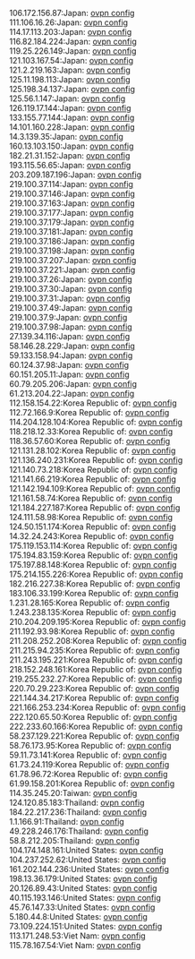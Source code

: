 106.172.156.87:Japan: [ovpn config](vpn/106_172_156_87.ovpn)  
111.106.16.26:Japan: [ovpn config](vpn/111_106_16_26.ovpn)  
114.17.113.203:Japan: [ovpn config](vpn/114_17_113_203.ovpn)  
116.82.184.224:Japan: [ovpn config](vpn/116_82_184_224.ovpn)  
119.25.226.149:Japan: [ovpn config](vpn/119_25_226_149.ovpn)  
121.103.167.54:Japan: [ovpn config](vpn/121_103_167_54.ovpn)  
121.2.219.163:Japan: [ovpn config](vpn/121_2_219_163.ovpn)  
125.11.198.113:Japan: [ovpn config](vpn/125_11_198_113.ovpn)  
125.198.34.137:Japan: [ovpn config](vpn/125_198_34_137.ovpn)  
125.56.1.147:Japan: [ovpn config](vpn/125_56_1_147.ovpn)  
126.119.17.144:Japan: [ovpn config](vpn/126_119_17_144.ovpn)  
133.155.77.144:Japan: [ovpn config](vpn/133_155_77_144.ovpn)  
14.101.160.228:Japan: [ovpn config](vpn/14_101_160_228.ovpn)  
14.3.139.35:Japan: [ovpn config](vpn/14_3_139_35.ovpn)  
160.13.103.150:Japan: [ovpn config](vpn/160_13_103_150.ovpn)  
182.21.31.152:Japan: [ovpn config](vpn/182_21_31_152.ovpn)  
193.115.56.65:Japan: [ovpn config](vpn/193_115_56_65.ovpn)  
203.209.187.196:Japan: [ovpn config](vpn/203_209_187_196.ovpn)  
219.100.37.114:Japan: [ovpn config](vpn/219_100_37_114.ovpn)  
219.100.37.146:Japan: [ovpn config](vpn/219_100_37_146.ovpn)  
219.100.37.163:Japan: [ovpn config](vpn/219_100_37_163.ovpn)  
219.100.37.177:Japan: [ovpn config](vpn/219_100_37_177.ovpn)  
219.100.37.179:Japan: [ovpn config](vpn/219_100_37_179.ovpn)  
219.100.37.181:Japan: [ovpn config](vpn/219_100_37_181.ovpn)  
219.100.37.186:Japan: [ovpn config](vpn/219_100_37_186.ovpn)  
219.100.37.198:Japan: [ovpn config](vpn/219_100_37_198.ovpn)  
219.100.37.207:Japan: [ovpn config](vpn/219_100_37_207.ovpn)  
219.100.37.221:Japan: [ovpn config](vpn/219_100_37_221.ovpn)  
219.100.37.26:Japan: [ovpn config](vpn/219_100_37_26.ovpn)  
219.100.37.30:Japan: [ovpn config](vpn/219_100_37_30.ovpn)  
219.100.37.31:Japan: [ovpn config](vpn/219_100_37_31.ovpn)  
219.100.37.49:Japan: [ovpn config](vpn/219_100_37_49.ovpn)  
219.100.37.9:Japan: [ovpn config](vpn/219_100_37_9.ovpn)  
219.100.37.98:Japan: [ovpn config](vpn/219_100_37_98.ovpn)  
27.139.34.116:Japan: [ovpn config](vpn/27_139_34_116.ovpn)  
58.146.28.229:Japan: [ovpn config](vpn/58_146_28_229.ovpn)  
59.133.158.94:Japan: [ovpn config](vpn/59_133_158_94.ovpn)  
60.124.37.98:Japan: [ovpn config](vpn/60_124_37_98.ovpn)  
60.151.205.11:Japan: [ovpn config](vpn/60_151_205_11.ovpn)  
60.79.205.206:Japan: [ovpn config](vpn/60_79_205_206.ovpn)  
61.213.204.22:Japan: [ovpn config](vpn/61_213_204_22.ovpn)  
112.158.154.22:Korea Republic of: [ovpn config](vpn/112_158_154_22.ovpn)  
112.72.166.9:Korea Republic of: [ovpn config](vpn/112_72_166_9.ovpn)  
114.204.128.104:Korea Republic of: [ovpn config](vpn/114_204_128_104.ovpn)  
118.218.12.33:Korea Republic of: [ovpn config](vpn/118_218_12_33.ovpn)  
118.36.57.60:Korea Republic of: [ovpn config](vpn/118_36_57_60.ovpn)  
121.131.28.102:Korea Republic of: [ovpn config](vpn/121_131_28_102.ovpn)  
121.136.240.231:Korea Republic of: [ovpn config](vpn/121_136_240_231.ovpn)  
121.140.73.218:Korea Republic of: [ovpn config](vpn/121_140_73_218.ovpn)  
121.141.66.219:Korea Republic of: [ovpn config](vpn/121_141_66_219.ovpn)  
121.142.194.109:Korea Republic of: [ovpn config](vpn/121_142_194_109.ovpn)  
121.161.58.74:Korea Republic of: [ovpn config](vpn/121_161_58_74.ovpn)  
121.184.227.187:Korea Republic of: [ovpn config](vpn/121_184_227_187.ovpn)  
124.111.58.98:Korea Republic of: [ovpn config](vpn/124_111_58_98.ovpn)  
124.50.151.174:Korea Republic of: [ovpn config](vpn/124_50_151_174.ovpn)  
14.32.24.243:Korea Republic of: [ovpn config](vpn/14_32_24_243.ovpn)  
175.119.153.114:Korea Republic of: [ovpn config](vpn/175_119_153_114.ovpn)  
175.194.83.159:Korea Republic of: [ovpn config](vpn/175_194_83_159.ovpn)  
175.197.88.148:Korea Republic of: [ovpn config](vpn/175_197_88_148.ovpn)  
175.214.155.226:Korea Republic of: [ovpn config](vpn/175_214_155_226.ovpn)  
182.216.227.38:Korea Republic of: [ovpn config](vpn/182_216_227_38.ovpn)  
183.106.33.199:Korea Republic of: [ovpn config](vpn/183_106_33_199.ovpn)  
1.231.28.165:Korea Republic of: [ovpn config](vpn/1_231_28_165.ovpn)  
1.243.238.135:Korea Republic of: [ovpn config](vpn/1_243_238_135.ovpn)  
210.204.209.195:Korea Republic of: [ovpn config](vpn/210_204_209_195.ovpn)  
211.192.93.98:Korea Republic of: [ovpn config](vpn/211_192_93_98.ovpn)  
211.208.252.208:Korea Republic of: [ovpn config](vpn/211_208_252_208.ovpn)  
211.215.94.235:Korea Republic of: [ovpn config](vpn/211_215_94_235.ovpn)  
211.243.195.221:Korea Republic of: [ovpn config](vpn/211_243_195_221.ovpn)  
218.152.248.161:Korea Republic of: [ovpn config](vpn/218_152_248_161.ovpn)  
219.255.232.27:Korea Republic of: [ovpn config](vpn/219_255_232_27.ovpn)  
220.70.29.223:Korea Republic of: [ovpn config](vpn/220_70_29_223.ovpn)  
221.144.34.217:Korea Republic of: [ovpn config](vpn/221_144_34_217.ovpn)  
221.166.253.234:Korea Republic of: [ovpn config](vpn/221_166_253_234.ovpn)  
222.120.65.50:Korea Republic of: [ovpn config](vpn/222_120_65_50.ovpn)  
222.233.60.166:Korea Republic of: [ovpn config](vpn/222_233_60_166.ovpn)  
58.237.129.221:Korea Republic of: [ovpn config](vpn/58_237_129_221.ovpn)  
58.76.173.95:Korea Republic of: [ovpn config](vpn/58_76_173_95.ovpn)  
59.11.73.141:Korea Republic of: [ovpn config](vpn/59_11_73_141.ovpn)  
61.73.24.119:Korea Republic of: [ovpn config](vpn/61_73_24_119.ovpn)  
61.78.96.72:Korea Republic of: [ovpn config](vpn/61_78_96_72.ovpn)  
61.99.158.201:Korea Republic of: [ovpn config](vpn/61_99_158_201.ovpn)  
114.35.245.20:Taiwan: [ovpn config](vpn/114_35_245_20.ovpn)  
124.120.85.183:Thailand: [ovpn config](vpn/124_120_85_183.ovpn)  
184.22.217.236:Thailand: [ovpn config](vpn/184_22_217_236.ovpn)  
1.1.166.91:Thailand: [ovpn config](vpn/1_1_166_91.ovpn)  
49.228.246.176:Thailand: [ovpn config](vpn/49_228_246_176.ovpn)  
58.8.212.205:Thailand: [ovpn config](vpn/58_8_212_205.ovpn)  
104.174.148.161:United States: [ovpn config](vpn/104_174_148_161.ovpn)  
104.237.252.62:United States: [ovpn config](vpn/104_237_252_62.ovpn)  
161.202.144.236:United States: [ovpn config](vpn/161_202_144_236.ovpn)  
198.13.36.179:United States: [ovpn config](vpn/198_13_36_179.ovpn)  
20.126.89.43:United States: [ovpn config](vpn/20_126_89_43.ovpn)  
40.115.193.146:United States: [ovpn config](vpn/40_115_193_146.ovpn)  
45.76.147.33:United States: [ovpn config](vpn/45_76_147_33.ovpn)  
5.180.44.8:United States: [ovpn config](vpn/5_180_44_8.ovpn)  
73.109.224.151:United States: [ovpn config](vpn/73_109_224_151.ovpn)  
113.171.248.53:Viet Nam: [ovpn config](vpn/113_171_248_53.ovpn)  
115.78.167.54:Viet Nam: [ovpn config](vpn/115_78_167_54.ovpn)  
